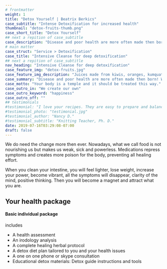 ```yaml
---
# frontmatter
weight: 1
title: "Detox Yourself | Beatrix Berkics"
case_subtitle: "Intense Detoxification for increased health"
thumbnail: "detox-fruits-thumb.png"
case_short_title: "Detox Yourself" 
## next a repition of case_subtitle
case_description: "Disease and poor health are more often made then born! Wrong diet, wrong thinking, stress etc. But we are responsible for our health, no one else. Take your health in your hand. Change your way of thinking and what you put into your body."
# main matter
case_struct: "Service > Detoxification"
case_title: "Intensive Cleanse for deep detoxification"
## next a repition of case_subtitle
nav_heading: "Intensive Cleanse for deep detoxification"
case_feature_img: "detox-fruits.jpg"
case_feature_img_description: "Juices made from kiwis, oranges, kumquats and raspberries "
case_summary: "Disease and poor health are more often made then born! Wrong diet, wrong thinking, stress etc. But we are responsible for our health, no one else. Take your health in your hand. Change your way of thinking and what you put into your body."
case_motto: "Your body is a temple and it should be treated this way."
case_outro_in: "We create our own"
case_outro_keyword: "happiness"
case_outro_off: ""
## testimonials
#testimonial: "I love your recipes. They are easy to prepare and balanced with good nutrition. I feel great and I sleep so well. I have lost 3 pounds without effort. This was the jumpstart I needed and the community to keep me accountable and connected. " 
#testimonial_photo: "testimonial.jpg"
#testimonial_author: "Nancy D."
#testimonial_subtitle: "Knitting Teacher, Ph. D."
date: 2019-07-16T03:29:08-07:00
draft: false
---
```


We do need the change more then ever. Nowadays, what we call food is not nourishing us but makes us weak, sick and powerless. Medications repress symptoms and creates more poison for the body, preventing all healing effort.

When you clean your intestine, you will feel lighter, lose weight, increase your power, become vibrant, all the symptoms will disappear, clarity of the mind, positive thinking. Then you will become a magnet and attract what you are.

## Your health package

#### Basic individual package
includes
- A health assessment
- An irodology analysis
- A complete healing herbal protocol
- A detox diet plan tailored to you and your health issues
- A one on one phone or skype consultation
- Educational detox materials: Detox guide instructions and tools